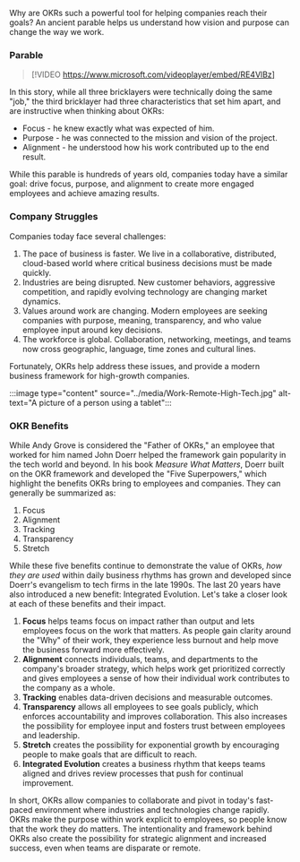 Why are OKRs such a powerful tool for helping companies reach their goals? An ancient parable helps us understand how vision and purpose can change the way we work.

### Parable

> [!VIDEO https://www.microsoft.com/videoplayer/embed/RE4VlBz]

In this story, while all three bricklayers were technically doing the same "job," the third bricklayer had three characteristics that set him apart, and are instructive when thinking about OKRs:  

- Focus - he knew exactly what was expected of him.
- Purpose - he was connected to the mission and vision of the project.
- Alignment - he understood how his work contributed up to the end result.

While this parable is hundreds of years old, companies today have a similar goal: drive focus, purpose, and alignment to create more engaged employees and achieve amazing results.

### Company Struggles

Companies today face several challenges:

1. The pace of business is faster. We live in a collaborative, distributed, cloud-based world where critical business decisions must be made quickly.  
1. Industries are being disrupted. New customer behaviors, aggressive competition, and rapidly evolving technology are changing market dynamics.
1. Values around work are changing. Modern employees are seeking companies with purpose, meaning, transparency, and who value employee input around key decisions.
1. The workforce is global. Collaboration, networking, meetings, and teams now cross geographic, language, time zones and cultural lines.

Fortunately, OKRs help address these issues, and provide a modern business framework for high-growth companies.

:::image type="content" source="../media/Work-Remote-High-Tech.jpg" alt-text="A picture of a person using a tablet":::

### OKR Benefits

While Andy Grove is considered the "Father of OKRs," an employee that worked for him named John Doerr helped the framework gain popularity in the tech world and beyond. In his book *Measure What Matters*, Doerr built on the OKR framework and developed the "Five Superpowers," which highlight the benefits OKRs bring to employees and companies. They can generally be summarized as:

1. Focus
1. Alignment
1. Tracking
1. Transparency
1. Stretch

While these five benefits continue to demonstrate the value of OKRs, *how they are used* within daily business rhythms has grown and developed since Doerr's evangelism to tech firms in the late 1990s. The last 20 years have also introduced a new benefit: Integrated Evolution. Let's take a closer look at each of these benefits and their impact.

1. **Focus** helps teams focus on impact rather than output and lets employees focus on the work that matters. As people gain clarity around the "Why" of their work, they experience less burnout and help move the business forward more effectively.
1. **Alignment** connects individuals, teams, and departments to the company's broader strategy, which helps work get prioritized correctly and gives employees a sense of how their individual work contributes to the company as a whole.
1. **Tracking** enables data-driven decisions and measurable outcomes.
1. **Transparency** allows all employees to see goals publicly, which enforces accountability and improves collaboration. This also increases the possibility for employee input and fosters trust between employees and leadership.
1. **Stretch** creates the possibility for exponential growth by encouraging people to make goals that are difficult to reach.
1. **Integrated Evolution** creates a business rhythm that keeps teams aligned and drives review processes that push for continual improvement.

In short, OKRs allow companies to collaborate and pivot in today's fast-paced environment where industries and technologies change rapidly. OKRs make the purpose within work explicit to employees, so people know that the work they do matters. The intentionality and framework behind OKRs also create the possibility for strategic alignment and increased success, even when teams are disparate or remote.
